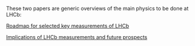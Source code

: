 These two papers are generic overviews of the main physics to be done at LHCb:

[Roadmap for selected key measurements of LHCb](http://inspirehep.net/record/840887)

[Implications of LHCb measurements and future prospects](http://inspirehep.net/record/1127719)

